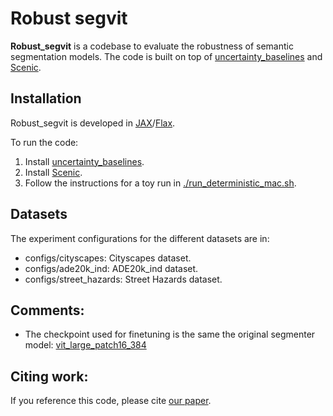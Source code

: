 # Robust segvit

**Robust_segvit** is a codebase to evaluate the robustness of semantic segmentation models.  The code is built on top of [uncertainty_baselines](https://github.com/google/uncertainty-baselines) and [Scenic](https://github.com/google-research/scenic). 

## Installation
Robust_segvit is developed in [JAX](https://github.com/google/jax)/[Flax](https://github.com/google/flax).

To run the code: <br>
1. Install [uncertainty_baselines](https://github.com/google/uncertainty-baselines). <br>
2. Install [Scenic](https://github.com/google-research/scenic). <br>
3. Follow the instructions for a toy run in [./run_deterministic_mac.sh]().

## Datasets
The experiment configurations for the different datasets are in:

- configs/cityscapes: Cityscapes dataset. <br>
- configs/ade20k_ind: ADE20k_ind dataset. <br>
- configs/street_hazards: Street Hazards dataset. <br>

## Comments:
- The checkpoint used for finetuning is the same the original segmenter model: [vit_large_patch16_384](https://github.com/rwightman/pytorch-image-models/blob/master/timm/models/vision_transformer.py)

## Citing work:

If you reference this code, please cite [our paper](https://github.com/google/uncertainty-baselines). <br>